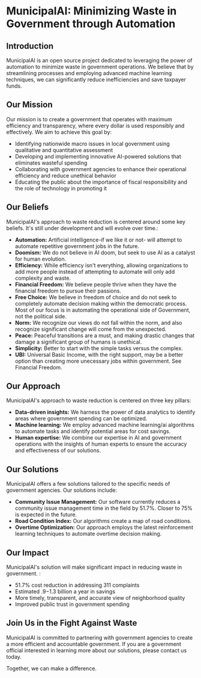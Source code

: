 # MunicipalAI: Minimizing Waste in Government through Automation

## Introduction

MunicipalAI is an open source project dedicated to leveraging the power of automation to minimize waste in government operations. We believe that by streamlining processes and employing advanced machine learning techniques, we can significantly reduce inefficiencies and save taxpayer funds.

## Our Mission

Our mission is to create a government that operates with maximum efficiency and transparency, where every dollar is used responsibly and effectively. We aim to achieve this goal by:

* Identifying nationwide macro issues in local government using qualitative and quantitative assessment
* Developing and implementing innovative AI-powered solutions that eliminates wasteful spending
* Collaborating with government agencies to enhance their operational efficiency and reduce unethical behavior
* Educating the public about the importance of fiscal responsibility and the role of technology in promoting it

## Our Beliefs

MunicipalAI's approach to waste reduction is centered around some key beliefs. It's still under development and will evolve over time.:

* **Automation:** Artificial intelligence-if we like it or not- will attempt to automate repetitive government jobs in the future.
* **Doomism:** We do not believe in AI doom, but seek to use AI as a catalyst for human evolution.
* **Efficiency:** While efficiency isn't everything, allowing organizations to add more people instead of attempting to automate will only add complexity and waste.
* **Financial Freedom:** We believe people thrive when they have the financial freedom to pursue their passions.
* **Free Choice:** We believe in freedom of choice and do not seek to completely automate decision making within the democratic process.  Most of our focus is in automating the operational side of Government, not the political side.
* **Norm:** We recognize our views do not fall within the norm, and also recognize significant change will come from the unexpected.
* **Peace:** Peaceful transitions are a must, and making drastic changes that damage a significant group of humans is unethical.
* **Simplicity:** Better to start with the simple tasks versus the complex.
* **UBI:** Universal Basic Income, with the right support, may be a better option than creating more unecessary jobs within government. See Financial Freedom.

## Our Approach

MunicipalAI's approach to waste reduction is centered on three key pillars:

* **Data-driven insights:** We harness the power of data analytics to identify areas where government spending can be optimized.
* **Machine learning:** We employ advanced machine learning/ai algorithms to automate tasks and identify potential areas for cost savings.
* **Human expertise:** We combine our expertise in AI and government operations with the insights of human experts to ensure the accuracy and effectiveness of our solutions.

## Our Solutions

MunicipalAI offers a few solutions tailored to the specific needs of government agencies. Our solutions include:

* **Community Issue Management:** Our software currently reduces a community issue management time in the field by 51.7%.  Closer to 75% is expected in the future.
* **Road Condition Index:** Our algorithms create a map of road conditions.
* **Overtime Optimization:** Our approach employs the latest reinforcement learning techniques to automate overtime decision making.
  
## Our Impact

MunicipalAI's solution will make significant impact in reducing waste in government. :

* 51.7% cost reduction in addressing 311 complaints
* Estimated $.9-$1.3 billion a year in savings
* More timely, transparent, and accurate view of neighborhood quality
* Improved public trust in government spending

## Join Us in the Fight Against Waste

MunicipalAI is committed to partnering with government agencies to create a more efficient and accountable government. If you are a government official interested in learning more about our solutions, please contact us today.

Together, we can make a difference.
